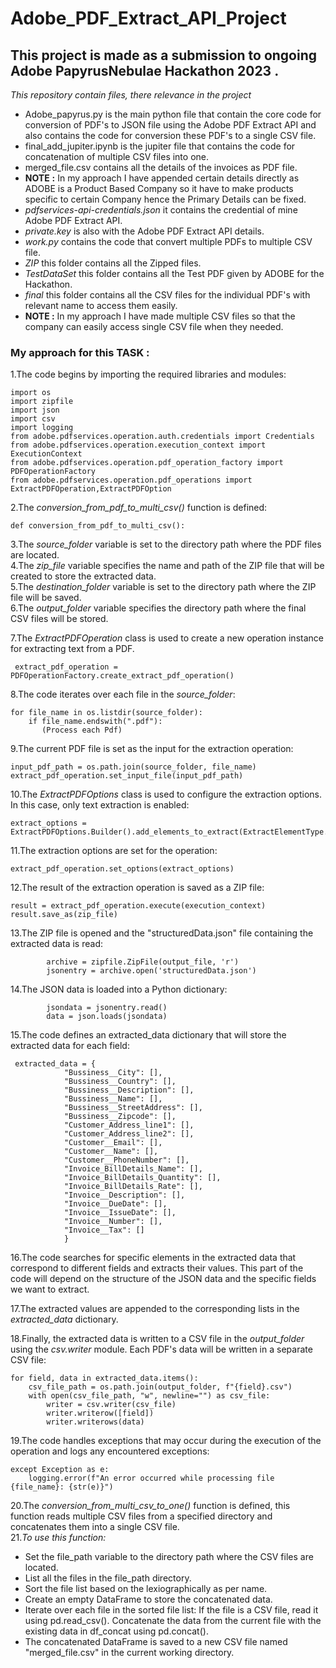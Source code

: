 # Adobe_PDF_Extract_API_Project
## This project is made as a submission to ongoing Adobe PapyrusNebulae Hackathon 2023 .
*This repository contain files, there relevance in the project* 
* Adobe_papyrus.py is the main python file that contain the core code for conversion of PDF's to JSON file using the Adobe PDF Extract API and also contains the code for conversion these PDF's to a single CSV file.
* final_add_jupiter.ipynb is the jupiter file that contains the code for concatenation of multiple CSV files into one.
* merged_file.csv contains all the details of the invoices as PDF file.
* **NOTE** **:** In my approach I have appended certain details directly as ADOBE is a Product Based Company so it have to make products specific to certain Company hence the Primary Details can be fixed.
* _pdfservices-api-credentials.json_ it contains the credential of mine Adobe PDF Extract API.
* _private.key_ is also with the Adobe PDF Extract API details.
* _work.py_ contains the code that convert multiple PDFs to multiple CSV file.
* *ZIP* this folder contains all the Zipped files.
* *TestDataSet* this folder contains all the Test PDF given by ADOBE for the Hackathon.
* *final* this folder contains all the CSV files for the individual PDF's with relevant name to access them easily.
* **NOTE :** In my approach I have made multiple CSV files so that the company can easily access single CSV file when they needed. 
### My approach for this TASK :
1.The code begins by importing the required libraries and modules:\
    <sub>
    
    import os
    import zipfile
    import json
    import csv
    import logging
    from adobe.pdfservices.operation.auth.credentials import Credentials
    from adobe.pdfservices.operation.execution_context import ExecutionContext
    from adobe.pdfservices.operation.pdf_operation_factory import PDFOperationFactory
    from adobe.pdfservices.operation.pdf_operations import ExtractPDFOperation,ExtractPDFOption

    
2.The *conversion_from_pdf_to_multi_csv()* function is defined:\
    <sub>
    
    def conversion_from_pdf_to_multi_csv():
    
   
    
3.The *source_folder* variable is set to the directory path where the PDF files are located.\
4.The *zip_file* variable specifies the name and path of the ZIP file that will be created to store the extracted data.\
5.The *destination_folder* variable is set to the directory path where the ZIP file will be saved. \
6.The *output_folder* variable specifies the directory path where the final CSV files will be stored. 

7.The *ExtractPDFOperation* class is used to create a new operation instance for extracting text from a PDF. 
     <sub>
     
     extract_pdf_operation = PDFOperationFactory.create_extract_pdf_operation()

 


8.The code iterates over each file in the *source_folder*:
    <sub>
    
        
    for file_name in os.listdir(source_folder):
        if file_name.endswith(".pdf"):
           (Process each Pdf)



9.The current PDF file is set as the input for the extraction operation:
    <sub>
    
    
    input_pdf_path = os.path.join(source_folder, file_name)
    extract_pdf_operation.set_input_file(input_pdf_path)


10.The *ExtractPDFOptions* class is used to configure the extraction options. In this case, only text extraction is enabled:
    <sub>
    
    extract_options = ExtractPDFOptions.Builder().add_elements_to_extract(ExtractElementType.TEXT).build()



11.The extraction options are set for the operation:
    <sub>

    extract_pdf_operation.set_options(extract_options)


12.The result of the extraction operation is saved as a ZIP file:\
    <sub>
    
    result = extract_pdf_operation.execute(execution_context)
    result.save_as(zip_file)


13.The ZIP file is opened and the "structuredData.json" file containing the extracted data is read:
    <sub>
        
            archive = zipfile.ZipFile(output_file, 'r')
            jsonentry = archive.open('structuredData.json')


    
14.The JSON data is loaded into a Python dictionary:
    <sub>
        
            jsondata = jsonentry.read()
            data = json.loads(jsondata)


    
15.The code defines an extracted_data dictionary that will store the extracted data for each field:
    <sub>
    
     extracted_data = {
                "Bussiness__City": [],
                "Bussiness__Country": [],
                "Bussiness__Description": [],
                "Bussiness__Name": [],
                "Bussiness__StreetAddress": [],
                "Bussiness__Zipcode": [],
                "Customer_Address_line1": [],
                "Customer_Address_line2": [],
                "Customer__Email": [],
                "Customer__Name": [],
                "Customer__PhoneNumber": [],
                "Invoice_BillDetails_Name": [],
                "Invoice_BillDetails_Quantity": [],
                "Invoice_BillDetails_Rate": [],
                "Invoice__Description": [],
                "Invoice__DueDate": [],
                "Invoice__IssueDate": [],
                "Invoice__Number": [],
                "Invoice__Tax": []
                }
                
                
16.The code searches for specific elements in the extracted data that correspond to different fields and extracts their values. This part of the code will depend on the structure of the JSON data and the specific fields we want to extract.

17.The extracted values are appended to the corresponding lists in the *extracted_data* dictionary.


18.Finally, the extracted data is written to a CSV file in the *output_folder* using the *csv.writer* module. Each PDF's data will be written in a separate CSV file:
    <sub>
    
    for field, data in extracted_data.items():
        csv_file_path = os.path.join(output_folder, f"{field}.csv")
        with open(csv_file_path, "w", newline="") as csv_file:
            writer = csv.writer(csv_file)
            writer.writerow([field])
            writer.writerows(data)

            
19.The code handles exceptions that may occur during the execution of the operation and logs any encountered exceptions:
    <sub>
    
    except Exception as e:
        logging.error(f"An error occurred while processing file {file_name}: {str(e)}")

        
        
20.The *conversion_from_multi_csv_to_one()* function is defined, this function reads multiple CSV files from a specified directory and concatenates them into a 
    single CSV file.\
21.*To use this function:*
  * Set the file_path variable to the directory path where the CSV files are located.
  * List all the files in the file_path directory.
  * Sort the file list based on the lexiographically as per name.
  * Create an empty DataFrame to store the concatenated data.
  * Iterate over each file in the sorted file list:
    If the file is a CSV file, read it using pd.read_csv().
    Concatenate the data from the current file with the existing data in df_concat using 
    pd.concat().
  * The concatenated DataFrame is saved to a new CSV file named "merged_file.csv" in the 
    current working directory.
